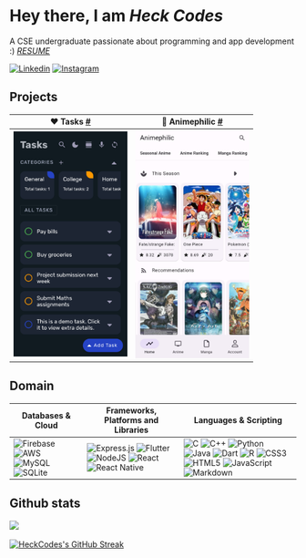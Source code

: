 # Hey there, I am *Heck Codes*

A CSE undergraduate passionate about programming and app development :) [*RESUME*](https://drive.google.com/file/d/1r55Vh--FNN5q7_GZJnSwU36Z8Xv0Xqv6/view)

[![Linkedin](https://img.shields.io/badge/LinkedIn-0077B5?style=for-the-badge&logo=linkedin&logoColor=white)](https://www.linkedin.com/in/chandramauli-shastri)
[![Instagram](https://img.shields.io/badge/Instagram-7D4698?style=for-the-badge&logo=instagram&logoColor=white)](https://www.instagram.com/insides_voice)


## Projects

|❤️ Tasks [#](https://github.com/HeckCodes/tasks-public/releases/)|💜 Animephilic [#](https://github.com/HeckCodes/animephilic/releases/)|
|---|---|
|<img src="https://github.com/HeckCodes/tasks-public/blob/main/screenshots/main_screen/Screenshot_20220120-154426.png" width="200" alt="Add task dark mode">|<img src="https://github.com/HeckCodes/animephilic/blob/main/screenshots/home_recommendation.jpg" width="200" alt="home_recommendation">|

## Domain

|Databases & Cloud|Frameworks, Platforms and Libraries|Languages & Scripting|
|---|---|---|
|![Firebase](https://img.shields.io/badge/firebase-%23039BE5.svg?style=for-the-badge&logo=firebase) ![AWS](https://img.shields.io/badge/AWS-%23FF9900.svg?style=for-the-badge&logo=amazon-aws&logoColor=white) ![MySQL](https://img.shields.io/badge/mysql-%2300f.svg?style=for-the-badge&logo=mysql&logoColor=white) ![SQLite](https://img.shields.io/badge/sqlite-%2307405e.svg?style=for-the-badge&logo=sqlite&logoColor=white)|![Express.js](https://img.shields.io/badge/express.js-%23404d59.svg?style=for-the-badge&logo=express&logoColor=%2361DAFB) ![Flutter](https://img.shields.io/badge/Flutter-%2302569B.svg?style=for-the-badge&logo=Flutter&logoColor=white) ![NodeJS](https://img.shields.io/badge/node.js-6DA55F?style=for-the-badge&logo=node.js&logoColor=white) ![React](https://img.shields.io/badge/react-%2320232a.svg?style=for-the-badge&logo=react&logoColor=%2361DAFB) ![React Native](https://img.shields.io/badge/react_native-%2320232a.svg?style=for-the-badge&logo=react&logoColor=%2361DAFB)|![C](https://img.shields.io/badge/c-%2300599C.svg?style=for-the-badge&logo=c&logoColor=white) ![C++](https://img.shields.io/badge/c++-%2300599C.svg?style=for-the-badge&logo=c%2B%2B&logoColor=white) ![Python](https://img.shields.io/badge/python-3670A0?style=for-the-badge&logo=python&logoColor=ffdd54) ![Java](https://img.shields.io/badge/java-%23ED8B00.svg?style=for-the-badge&logo=java&logoColor=white) ![Dart](https://img.shields.io/badge/dart-%230175C2.svg?style=for-the-badge&logo=dart&logoColor=white) ![R](https://img.shields.io/badge/r-%23276DC3.svg?style=for-the-badge&logo=r&logoColor=white)  ![CSS3](https://img.shields.io/badge/css3-%231572B6.svg?style=for-the-badge&logo=css3&logoColor=white) ![HTML5](https://img.shields.io/badge/html5-%23E34F26.svg?style=for-the-badge&logo=html5&logoColor=white) ![JavaScript](https://img.shields.io/badge/javascript-%23323330.svg?style=for-the-badge&logo=javascript&logoColor=%23F7DF1E) ![Markdown](https://img.shields.io/badge/markdown-%23000000.svg?style=for-the-badge&logo=markdown&logoColor=white)|

## Github stats

<img src='https://komarev.com/ghpvc/?username=HeckCodes&color=blueviolet' />

[![HeckCodes's GitHub Streak](https://github-readme-streak-stats.herokuapp.com?user=HeckCodes&theme=tokyonight)](https://git.io/streak-stats)
